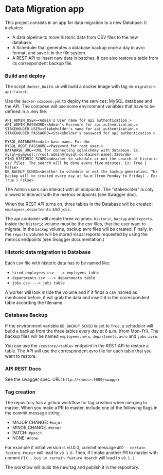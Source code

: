 # Data Migration app

This project consists in an app for data migration to a new Database.
It includes:

* A data pipeline to move historic data from CSV files to the new database.
* A Scheduler that generates a database backup once a day in avro format, and save it in the file system.
* A REST API to insert new data in batches. It can also restore a table from its correspondent backup file.

### Build and deploy
The script `docker_build.sh` will build a docker image with tag `db-migration-api:latest`.

Use the `docker-compose.yml` to deploy the services: MySQL database and the API. 
The compose will use some environment variables that have to be defined in a .env file:

```
API_ADMIN_USER=<Admin's User name for api authentication.>
API_ADMIN_PASSWORD=<Admin's Password for api authentication.>
STAKEHOLDER_USER=<Stakeholder's name for api authentication.>
STAKEHOLDER_PASSWORD=<Stakeholder's password for api authentication.>

MYSQL_DATABASE=<data base name. Ex: db>
MYSQL_ROOT_PASSWORD=<Password for root user.>
DATABASE_URL=<URL for connecting sqlalchemy with database. Ex: mysql+pymysql://root:admin@{mysql-container-name}:3306/db>
FIND_HISTORIC_SCHED=<Weather to schedule or not the search of historic csv files. The search will be done every five minutes. Ex: True | False>
DB_BACKUP_SCHED=<Weather to schedule or not the backup generation. The backup will be created every day at 6a.m (from Monday to Friday) . Ex: True | False>
``` 

The Admin users can interact with all endpoints.
The "stakeholder" is only allowed to interact with the metrics endpoints (see Swagger doc).


When the REST API turns on, three tables in the Database will be created: `employees`, `departments` and `jobs`.

The api container will create three volumes: `historic`, `backup` and `reports`. Inside the `historic` volume
must be the csv files, that the user want to migrate. In the `backup` volume, backup avro files will be created.
Finally, in the `reports` volume will be stored visual reports requested by using the metrics endpoints (see Swagger documentation.)

### Historic data migration to Database

Each csv file with historic data has to be named like:

* `hired_employees.csv ---> employees table`
* `departments.csv ---> departments table`
* `jobs.csv ---> jobs table`

A worker will look inside the volume and if it finds a csv named as mentioned before, it will grab the data and insert it
in the correspondent table according the filename.

### Database Backup

If the environment variable `DB_BACKUP_SCHED` is set to `True`, a scheduler will build a backup from the three tables 
every day at 6 a.m. (from Mon-Fri). The backup files will be named `employees.avro`, `departments.avro` and `jobs.avro`.

You can use the `/restore/<table>` endpoint in the REST API to restore a table. The API will use the correspondent avro file for 
each table that you want to restore.

### API REST Docs
See the swagger spec. URL: `http://<host>:5000/swagger`

### Tag creation 
The repository has a github workflow for tag creation when merging to master.
When you make a PR to master, include one of the following flags in the commit message string.

* MAJOR CHANGE: `#major`
* MINOR CHANGE: `#minor`
* PATCH: `#patch `
* NONE: `#none`

For example if initial version is v0.0.0, commit message 
`ADD - certain feature #minor` will lead to `v0.1.0`. 
Then, if I make another PR to master with commit `FIX - bug in certain feature #patch`
will lead to `v0.1.1`

The workflow will build the new tag and publish it in the repository.

